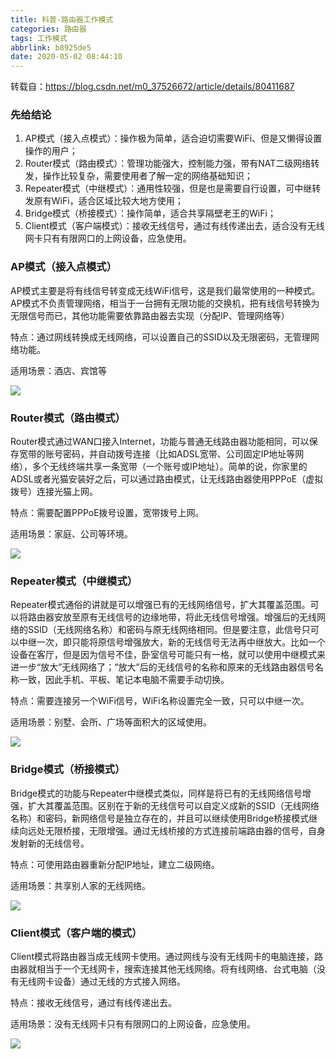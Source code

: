 ```yaml
---
title: 科普-路由器工作模式
categories: 路由器
tags: 工作模式
abbrlink: b8925de5
date: 2020-05-02 08:44:10
---
```


转载自：https://blog.csdn.net/m0_37526672/article/details/80411687

### 先给结论

1. AP模式（接入点模式）：操作极为简单，适合迫切需要WiFi、但是又懒得设置操作的用户；
2. Router模式（路由模式）：管理功能强大，控制能力强，带有NAT二级网络转发，操作比较复杂，需要使用者了解一定的网络基础知识；
3. Repeater模式（中继模式）：通用性较强，但是也是需要自行设置，可中继转发原有WiFi，适合区域比较大地方使用；
4. Bridge模式（桥接模式）：操作简单，适合共享隔壁老王的WiFi；
5. Client模式（客户端模式）：接收无线信号，通过有线传递出去，适合没有无线网卡只有有限网口的上网设备，应急使用。

### AP模式（接入点模式）

AP模式主要是将有线信号转变成无线WiFi信号，这是我们最常使用的一种模式。AP模式不负责管理网络，相当于一台拥有无限功能的交换机，把有线信号转换为无限信号而已，其他功能需要依靠路由器去实现（分配IP、管理网络等）

特点：通过网线转换成无线网络，可以设置自己的SSID以及无限密码，无管理网络功能。

适用场景：酒店、宾馆等

![](https://cdn.jsdelivr.net/gh/ravenxrz/PicBed/img/205712e7ffsxsize1xecf1.png)

<!--more-->

### Router模式（路由模式）

Router模式通过WAN口接入Internet，功能与普通无线路由器功能相同，可以保存宽带的账号密码，并自动拨号连接（比如ADSL宽带、公司固定IP地址等网络），多个无线终端共享一条宽带（一个账号或IP地址）。简单的说，你家里的ADSL或者光猫安装好之后，可以通过路由模式，让无线路由器使用PPPoE（虚拟拨号）连接光猫上网。

特点：需要配置PPPoE拨号设置，宽带拨号上网。

适用场景：家庭、公司等环境。

![](https://cdn.jsdelivr.net/gh/ravenxrz/PicBed/img/205713yb5g39fzoqc357zb.png)

### Repeater模式（中继模式）

Repeater模式通俗的讲就是可以增强已有的无线网络信号，扩大其覆盖范围。可以将路由器安放至原有无线信号的边缘地带，将此无线信号增强。增强后的无线网络的SSID（无线网络名称）和密码与原无线网络相同。但是要注意，此信号只可以中继一次，即只能将原信号增强放大，新的无线信号无法再中继放大。比如一个设备在客厅，但是因为信号不佳，卧室信号可能只有一格，就可以使用中继模式来进一步“放大”无线网络了；“放大”后的无线信号的名称和原来的无线路由器信号名称一致，因此手机、平板、笔记本电脑不需要手动切换。

特点：需要连接另一个WiFi信号，WiFi名称设置完全一致，只可以中继一次。

适用场景：别墅、会所、广场等面积大的区域使用。

![](https://cdn.jsdelivr.net/gh/ravenxrz/PicBed/img/205713pwfm39zxm9yim6mn.png)

### Bridge模式（桥接模式）

 Bridge模式的功能与Repeater中继模式类似，同样是将已有的无线网络信号增强，扩大其覆盖范围。区别在于新的无线信号可以自定义成新的SSID（无线网络名称）和密码，新网络信号是独立存在的，并且可以继续使用Bridge桥接模式继续向远处无限桥接，无限增强。通过无线桥接的方式连接前端路由器的信号，自身发射新的无线信号。

特点：可使用路由器重新分配IP地址，建立二级网络。

适用场景：共享别人家的无线网络。

![](https://cdn.jsdelivr.net/gh/ravenxrz/PicBed/img/205712wpy6bn0hp1ussz1p.png)

### Client模式（客户端的模式）

Client模式将路由器当成无线网卡使用。通过网线与没有无线网卡的电脑连接，路由器就相当于一个无线网卡，搜索连接其他无线网络。将有线网络、台式电脑（没有无线网卡设备）通过无线的方式接入网络。

特点：接收无线信号，通过有线传递出去。

适用场景：没有无线网卡只有有限网口的上网设备，应急使用。

![](https://cdn.jsdelivr.net/gh/ravenxrz/PicBed/img/205713jcya48npybnynba2.png)
